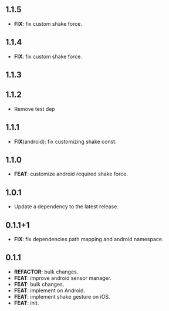 ## 1.1.5

 - **FIX**: fix custom shake force.

## 1.1.4

 - **FIX**: fix custom shake force.

## 1.1.3

## 1.1.2

 - Remove test dep

## 1.1.1

 - **FIX**(android): fix customizing shake const.

## 1.1.0

 - **FEAT**: customize android required shake force.

## 1.0.1

 - Update a dependency to the latest release.

## 0.1.1+1

 - **FIX**: fix dependencies path mapping and android namespace.

## 0.1.1

 - **REFACTOR**: bulk changes.
 - **FEAT**: improve android sensor manager.
 - **FEAT**: bulk changes.
 - **FEAT**: implement on Android.
 - **FEAT**: implement shake gesture on iOS.
 - **FEAT**: init.

